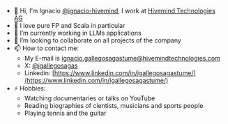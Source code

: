 - 👋 Hi, I’m Ignacio [@ignacio-hivemind](https://github.com/ignacio-hivemind), I work at [Hivemind Technologies AG](https://github.com/HivemindTechnologies)
- 👀 I love pure FP and Scala in particular
- 🌱 I’m currently working in LLMs applications
- 💞️ I’m looking to collaborate on all projects of the company
- 📫 How to contact me:
  - My E-mail is [ignacio.gallegosagastume@hivemindtechnologies.com](mailto:ignacio.gallegosagastume@hivemindtechnologies.com)
  - X: [@igallegosagas](https://x.com/igallegosagas)
  - Linkedin: [https://www.linkedin.com/in/igallegosagastume/](https://www.linkedin.com/in/igallegosagastume/)
- ⚡ Hobbies:
  - Watching documentaries or talks on YouTube
  - Reading biographies of cientists, musicians and sports people
  - Playing tennis and the guitar
  

<!---
ignacio-hivemind/ignacio-hivemind is a ✨ special ✨ repository because its `README.md` (this file) appears on your GitHub profile.
You can click the Preview link to take a look at your changes.
--->
